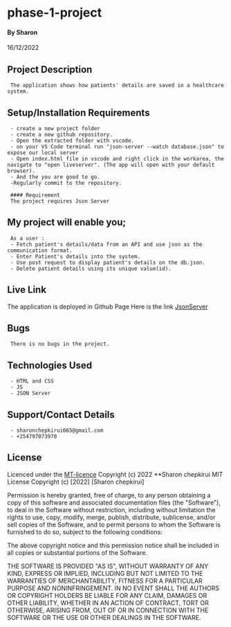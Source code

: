 # phase-1-project
#### By Sharon
   16/12/2022
 
 ## Project Description
     The application shows how patients' details are saved in a healthcare system.
 
 ## Setup/Installation Requirements
     - create a new project folder
     - create a new github repository.
     - Open the extracted folder with vscode.
     - on your VS Code terminal run "json-server --watch database.json" to expose our local server
     - Open index.html file in vscode and right click in the workarea, the navigate to "open liveserver". (The app will open with your default browser).
     - And the you are good to go.
     -Regularly commit to the repository.
 
     #### Requirement
     The project requires Json Server
 
 ## My project will enable you;
     As a user :
     - Fetch patient's details/data from an API and use json as the communication format.
     - Enter Patient's details into the system.
     - Use post request to display patient's details on the db.json.
     - Delete patient details using its unique value(id).
 ## Live Link
 The application is deployed in Github Page
 Here is the link [JsonServer](https://github.com/sharon-meli/phase-1-project)
 
 ## Bugs
     There is no bugs in the project.
 
 ## Technologies Used
     - HTML and CSS
     - JS
     - JSON Server
 
 ## Support/Contact Details
     - sharonchepkirui665@gmail.com
     - +254797073970
 
 ## License
 Licenced under the [MT-licence](https://github.com/sharon-meli/ReadmeIntro/blob/master/license) Copyright (c) 2022 
 **Sharon chepkirui
MIT License
 Copyright (c) [2022] [Sharon chepkirui]
 
 Permission is hereby granted, free of charge, to any person obtaining a copy
 of this software and associated documentation files (the "Software"), to deal
 in the Software without restriction, including without limitation the rights
 to use, copy, modify, merge, publish, distribute, sublicense, and/or sell
 copies of the Software, and to permit persons to whom the Software is
 furnished to do so, subject to the following conditions:
 
 The above copyright notice and this permission notice shall be included in all
 copies or substantial portions of the Software.
 
 THE SOFTWARE IS PROVIDED "AS IS", WITHOUT WARRANTY OF ANY KIND, EXPRESS OR
 IMPLIED, INCLUDING BUT NOT LIMITED TO THE WARRANTIES OF MERCHANTABILITY,
 FITNESS FOR A PARTICULAR PURPOSE AND NONINFRINGEMENT. IN NO EVENT SHALL THE
 AUTHORS OR COPYRIGHT HOLDERS BE LIABLE FOR ANY CLAIM, DAMAGES OR OTHER
 LIABILITY, WHETHER IN AN ACTION OF CONTRACT, TORT OR OTHERWISE, ARISING FROM,
 OUT OF OR IN CONNECTION WITH THE SOFTWARE OR THE USE OR OTHER DEALINGS IN THE
 SOFTWARE.